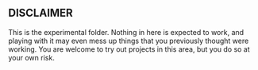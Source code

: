 DISCLAIMER
----------

This is the experimental folder. Nothing in here is expected to work, and playing with it may even
mess up things that you previously thought were working. You are welcome to try out projects in this
area, but you do so at your own risk.

